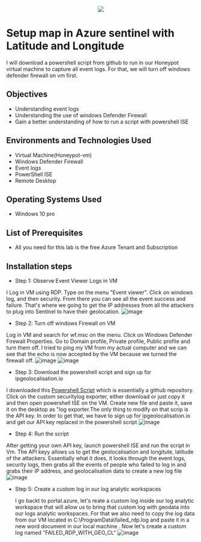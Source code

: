 <p align="center">
<img src="https://shorturl.at/jmuv1" />
</p>

<h1>Setup map in Azure sentinel with Latitude and Longitude</h1>

I will download a powershell script from github to run in our Honeypot virtual machine to capture all event logs. For that, we will turn off windows defender firewall on vm first.

<h2>Objectives</h2>

-  Understanding event logs
-  Understanding the use of windows Defender Firewall
-  Gain a better understanding of how to run a script with powershell ISE

<h2>Environments and Technologies Used</h2>

- Virtual Machine(Honeypot-vm)
- Windows Defender Firewall
- Event logs
- PowerShell ISE
- Remote Desktop

<h2>Operating Systems Used</h2>

-  Windows 10 pro

<h2>List of Prerequisites</h2>

-  All you need for this lab is the free Azure Tenant and Subscription

<h2>Installation steps</h2>

-  Step 1: Observe Event Viewer Logs in VM

I Log in VM using RDP. Type on the menu "Event viewer". Click on windows log, and then security. From there you can see all the event success and failure. That's where we going to get the IP addresses from all the attackers to plug into Sentinel to have their geolocation.
![image](https://github.com/danielbangm/map-in-sentinel/assets/22795502/dc3b3572-e09f-4f30-b5a4-bf36bd321744)

-  Step 2: Turn off windows Firewall on VM

Log in VM and search for wf.msc on the menu. Click on Windows Defender Firewall Properties. Go to Domain profile, Private profile, Public profile and turn them off. I tried to ping my VM from my actual computer and we can see that the echo is now accepted by the VM because we turned the firewall off.
![image](https://github.com/danielbangm/map-in-sentinel/assets/22795502/8123275d-9d3c-4385-84e6-4f4bf37fd394)
![image](https://github.com/danielbangm/map-in-sentinel/assets/22795502/d2ad11fb-16cc-473d-8e63-b04820f558bd)

-  Step 3: Download the powershell script and sign up for ipgeolocalisation.io

I downloaded this <a href="https://github.com/joshmadakor1/Sentinel-Lab/blob/main/Custom_Security_Log_Exporter.ps1">Powershell Script</a> which is essentially a github repository. Click on the custom securitylog exporter, either download or just copy it and then open powershell ISE on the VM. Create new file and paste it, save it on the desktop as "log exporter.The only thing to modify on that scrip is the API key. In order to get that, we have to sign up for ipgeolocalisation.io and get our API key replaced in the powershell script
![image](https://github.com/danielbangm/map-in-sentinel/assets/22795502/ea1fef18-f0c0-49df-8258-0c24be6300bb)

-  Step 4: Run the script

After getting your own API key, launch powershell ISE and run the script in Vm. The API keyy allows us to get the geolocalisation and longitute, latitude of the attackers. Essentially what it does, it looks through the event logs, security logs, then grabs all the events of people who failed to log in and grabs their IP address, and geolocalisation data to create a new log file
![image](https://github.com/danielbangm/map-in-sentinel/assets/22795502/10569e1e-3b84-41c7-8610-99d53730836a)

- Step 5: Create a custom log in our log analytic workspaces

  I go backt to portal.azure, let's reate a custom log inside our log analytic workspace that will allow us to bring that custom log with geodata into our logs analytic workspaces. For that we also need to copy the log data from our VM located in C:\ProgramData\failed_rdp.log and paste it in a new word document in our local machine . Now let's create a custom log named "FAILED_RDP_WITH_GEO_CL"
  ![image](https://github.com/danielbangm/map-in-sentinel/assets/22795502/790d5423-6b55-4a6e-9d8a-803632558748)


